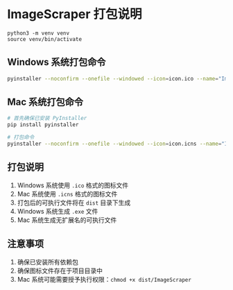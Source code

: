  # ImageScraper 打包说明

```
python3 -m venv venv
source venv/bin/activate
```

## Windows 系统打包命令
```bash
pyinstaller --noconfirm --onefile --windowed --icon=icon.ico --name="ImageScraper" gui.py
```

## Mac 系统打包命令
```bash
# 首先确保已安装 PyInstaller
pip install pyinstaller

# 打包命令
pyinstaller --noconfirm --onefile --windowed --icon=icon.icns --name="ImageScraper" gui.py
```

## 打包说明
1. Windows 系统使用 `.ico` 格式的图标文件
2. Mac 系统使用 `.icns` 格式的图标文件
3. 打包后的可执行文件将在 `dist` 目录下生成
4. Windows 系统生成 `.exe` 文件
5. Mac 系统生成无扩展名的可执行文件

## 注意事项
1. 确保已安装所有依赖包
2. 确保图标文件存在于项目目录中
3. Mac 系统可能需要授予执行权限：`chmod +x dist/ImageScraper`